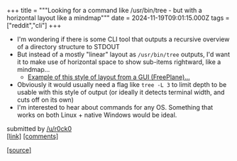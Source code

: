 +++
title = """Looking for a command like /usr/bin/tree - but with a horizontal layout like a mindmap"""
date = 2024-11-19T09:01:15.000Z
tags = ["reddit","cli"]
+++
*   I'm wondering if there is some CLI tool that outputs a recursive overview of a directory structure to STDOUT
*   But instead of a mostly "linear" layout as `/usr/bin/tree` outputs, I'd want it to make use of horizontal space to show sub-items rightward, like a mindmap...
    *   [Example of this style of layout from a GUI (FreePlane)...](https://i.imgur.com/bzZMcho.png)
*   Obviously it would usually need a flag like `tree -L 3` to limit depth to be usable with this style of output (or ideally it detects terminal width, and cuts off on its own)
*   I'm interested to hear about commands for any OS. Something that works on both Linux + native Windows would be ideal.

submitted by [/u/r0ck0](https://www.reddit.com/user/r0ck0)  
[\[link\]](https://www.reddit.com/r/commandline/comments/1guszqw/looking_for_a_command_like_usrbintree_but_with_a/) [\[comments\]](https://www.reddit.com/r/commandline/comments/1guszqw/looking_for_a_command_like_usrbintree_but_with_a/)

[[source]](https://www.reddit.com/r/commandline/comments/1guszqw/looking_for_a_command_like_usrbintree_but_with_a/)
